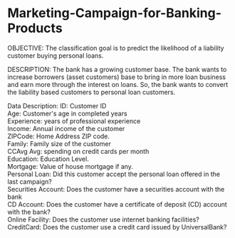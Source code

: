 # Marketing-Campaign-for-Banking-Products
OBJECTIVE: The classification goal is to predict the likelihood of a liability customer buying personal loans.

DESCRIPTION: The bank has a growing customer base. The bank wants to increase borrowers (asset customers) base to bring in more loan business and earn more through the interest on loans. So, the bank wants to convert the liability based customers to personal loan customers.

Data Description:
ID: Customer ID        
Age: Customer's age in completed years           
Experience: years of professional experience                   
Income: Annual income of the customer               
ZIPCode: Home Address ZIP code.               
Family: Family size of the customer                   
CCAvg Avg: spending on credit cards per month                               
Education: Education Level.                         
Mortgage: Value of house mortgage if any.                   
Personal Loan: Did this customer accept the personal loan offered in the last campaign?                         
Securities Account: Does the customer have a securities account with the bank                               
CD Account: Does the customer have a certificate of deposit (CD) account with the bank?                           
Online Facility: Does the customer use internet banking facilities?                                       
CreditCard: Does the customer use a credit card issued by UniversalBank?                                
